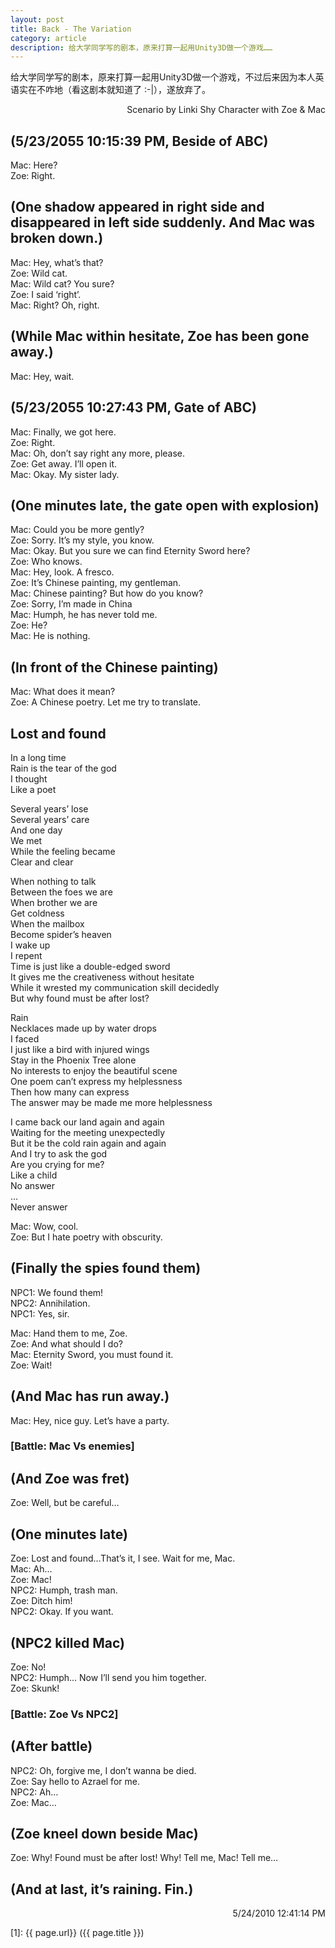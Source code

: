 ```yaml
---
layout: post
title: Back - The Variation
category: article
description: 给大学同学写的剧本，原来打算一起用Unity3D做一个游戏……
---
```


给大学同学写的剧本，原来打算一起用Unity3D做一个游戏，不过后来因为本人英语实在不咋地（看这剧本就知道了 :-|），遂放弃了。  

<p style="text-align: right;">Scenario by Linki Shy
Character with Zoe &amp; Mac</p>  

## (5/23/2055 10:15:39 PM, Beside of ABC)  
Mac: Here?  
Zoe: Right.  
## (One shadow appeared in right side and disappeared in left side suddenly. And Mac was broken down.)  
Mac: Hey, what’s that?  
Zoe: Wild cat.  
Mac: Wild cat? You sure?  
Zoe: I said ‘right’.  
Mac: Right? Oh, right.  
## (While Mac within hesitate, Zoe has been gone away.)  
Mac: Hey, wait.  
## (5/23/2055 10:27:43 PM, Gate of ABC)  
Mac: Finally, we got here.  
Zoe: Right.  
Mac: Oh, don’t say right any more, please.  
Zoe: Get away. I’ll open it.  
Mac: Okay. My sister lady.  
## (One minutes late, the gate open with explosion)  
Mac: Could you be more gently?  
Zoe: Sorry. It’s my style, you know.  
Mac: Okay. But you sure we can find Eternity Sword here?  
Zoe: Who knows.  
Mac: Hey, look. A fresco.  
Zoe: It’s Chinese painting, my gentleman.  
Mac: Chinese painting? But how do you know?  
Zoe: Sorry, I’m made in China  
Mac: Humph, he has never told me.  
Zoe: He?  
Mac: He is nothing.  
## (In front of the Chinese painting)  
Mac: What does it mean?  
Zoe: A Chinese poetry. Let me try to translate.  
## Lost and found  
In a long time  
Rain is the tear of the god  
I thought  
Like a poet  

Several years’ lose  
Several years’ care  
And one day  
We met  
While the feeling became  
Clear and clear  

When nothing to talk  
Between the foes we are  
When brother we are  
Get coldness  
When the mailbox  
Become spider’s heaven  
I wake up  
I repent  
Time is just like a double-edged sword  
It gives me the creativeness without hesitate  
While it wrested my communication skill decidedly  
But why found must be after lost?  

Rain  
Necklaces made up by water drops  
I faced  
I just like a bird with injured wings  
Stay in the Phoenix Tree alone  
No interests to enjoy the beautiful scene  
One poem can’t express my helplessness  
Then how many can express  
The answer may be made me more helplessness  

I came back our land again and again  
Waiting for the meeting unexpectedly  
But it be the cold rain again and again  
And I try to ask the god  
Are you crying for me?  
Like a child  
No answer  
…  
Never answer  

Mac: Wow, cool.  
Zoe: But I hate poetry with obscurity.  
## (Finally the spies found them)  
NPC1: We found them!  
NPC2: Annihilation.  
NPC1: Yes, sir.  

Mac: Hand them to me, Zoe.  
Zoe: And what should I do?  
Mac: Eternity Sword, you must found it.  
Zoe: Wait!  
## (And Mac has run away.)  
Mac: Hey, nice guy. Let’s have a party.  
### [Battle: Mac Vs enemies]  
## (And Zoe was fret)  
Zoe: Well, but be careful…  
## (One minutes late)  
Zoe: Lost and found…That’s it, I see. Wait for me, Mac.  
Mac: Ah…  
Zoe: Mac!  
NPC2: Humph, trash man.  
Zoe: Ditch him!  
NPC2: Okay. If you want.  
## (NPC2 killed Mac)  
Zoe: No!  
NPC2: Humph… Now I’ll send you him together.  
Zoe: Skunk!  
### [Battle: Zoe Vs NPC2]  
## (After battle)  
NPC2: Oh, forgive me, I don’t wanna be died.  
Zoe: Say hello to Azrael for me.  
NPC2: Ah…  
Zoe: Mac…  
## (Zoe kneel down beside Mac)  
Zoe: Why! Found must be after lost! Why! Tell me, Mac! Tell me…  
## (And at last, it’s raining. Fin.)  
<p style="text-align: right;">5/24/2010 12:41:14 PM</p>




[Shy07]:    http://www.shy07.com  "Shy07"
[1]:    {{ page.url}}  ({{ page.title }})
